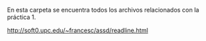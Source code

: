 En esta carpeta se encuentra todos los archivos relacionados con la práctica 1.

http://soft0.upc.edu/~francesc/assd/readline.html


